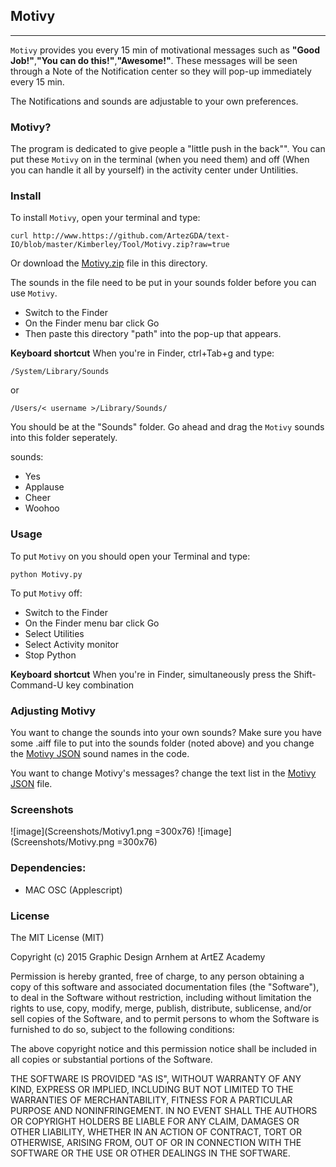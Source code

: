 ## Motivy<br>

----
`Motivy` provides you every 15 min of motivational messages such as **"Good Job!"**,**"You can do this!"**,**"Awesome!"**. These messages will be seen through a Note of the Notification center so they will pop-up immediately every 15 min.

The Notifications and sounds are adjustable to your own preferences.

### Motivy?
The program is dedicated to give people a "little push in the back"". You can put these `Motivy` on in the terminal (when you need them) and off (When you can handle it all by yourself) in the activity center under Untilities.


### Install

To install `Motivy`, open your terminal and type: 

```
curl http://www.https://github.com/ArtezGDA/text-IO/blob/master/Kimberley/Tool/Motivy.zip?raw=true
```

Or download the [Motivy.zip](Motivy.zip) file in this directory.

The sounds in the file need to be put in your sounds folder before you can use `Motivy`.


- Switch to the Finder
- On the Finder menu bar click Go
- Then paste this directory "path" into the pop-up that appears.

<b>Keyboard shortcut</b>
When you're in Finder, ctrl+Tab+g and type:

```
/System/Library/Sounds
```
or

```
/Users/< username >/Library/Sounds/
```


You should be at the "Sounds" folder. Go ahead and drag the `Motivy` sounds into this folder seperately. 

sounds: 

 - Yes
 - Applause
 - Cheer
 - Woohoo

### Usage
To put `Motivy` on you should open your Terminal and type: 

```
python Motivy.py
```
To put `Motivy` off:

- Switch to the Finder
- On the Finder menu bar click Go
- Select Utilities
- Select Activity monitor
- Stop Python

<b>Keyboard shortcut</b>
When you're in Finder, simultaneously press the Shift-Command-U key combination


### Adjusting Motivy

You want to change the sounds into your own sounds? Make sure you have some .aiff file to put into the sounds folder (noted above) and you change the [Motivy JSON](Motivyinput.json) sound names in the code.

You want to change Motivy's messages? change the text list in the [Motivy JSON](Motivyinput.json)
file.

### Screenshots

![image](Screenshots/Motivy1.png =300x76)
![image](Screenshots/Motivy.png =300x76)



### Dependencies:

- MAC OSC (Applescript)


### License
The MIT License (MIT)

Copyright (c) 2015 Graphic Design Arnhem at ArtEZ Academy

Permission is hereby granted, free of charge, to any person obtaining a copy
of this software and associated documentation files (the "Software"), to deal
in the Software without restriction, including without limitation the rights
to use, copy, modify, merge, publish, distribute, sublicense, and/or sell
copies of the Software, and to permit persons to whom the Software is
furnished to do so, subject to the following conditions:

The above copyright notice and this permission notice shall be included in all
copies or substantial portions of the Software.

THE SOFTWARE IS PROVIDED "AS IS", WITHOUT WARRANTY OF ANY KIND, EXPRESS OR
IMPLIED, INCLUDING BUT NOT LIMITED TO THE WARRANTIES OF MERCHANTABILITY,
FITNESS FOR A PARTICULAR PURPOSE AND NONINFRINGEMENT. IN NO EVENT SHALL THE
AUTHORS OR COPYRIGHT HOLDERS BE LIABLE FOR ANY CLAIM, DAMAGES OR OTHER
LIABILITY, WHETHER IN AN ACTION OF CONTRACT, TORT OR OTHERWISE, ARISING FROM,
OUT OF OR IN CONNECTION WITH THE SOFTWARE OR THE USE OR OTHER DEALINGS IN THE
SOFTWARE.